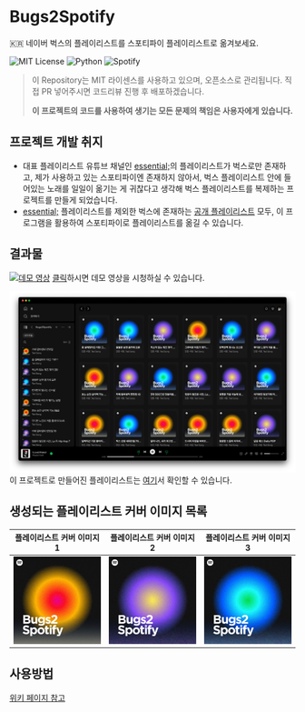 # Bugs2Spotify

🇰🇷 네이버 벅스의 플레이리스트를 스포티파이 플레이리스트로 옮겨보세요.

![MIT License](https://img.shields.io/badge/License-MIT-brightgreen.svg?style=for-the-badge&labelColor=000)
![Python](https://img.shields.io/static/v1?style=for-the-badge&message=Python&color=3776AB&logo=Python&logoColor=FFFFFF&label=)
![Spotify](https://img.shields.io/static/v1?style=for-the-badge&message=Spotify&color=1DB954&logo=Spotify&logoColor=FFFFFF&label=)

> 이 Repository는 MIT 라이센스를 사용하고 있으며, 오픈소스로 관리됩니다. 직접 PR 넣어주시면 코드리뷰 진행 후 배포하겠습니다.
> 
> **이 프로젝트의 코드를 사용하여 생기는 모든 문제의 책임은 사용자에게 있습니다.**

## 프로젝트 개발 취지
- 대표 플레이리스트 유튜브 채널인 [essential;](https://www.youtube.com/@essentialme)의 플레이리스트가 벅스로만 존재하고, 제가 사용하고 있는 스포티파이엔 존재하지 않아서, 벅스 플레이리스트 안에 들어있는 노래를 일일이 옮기는 게 귀찮다고 생각해 벅스 플레이리스트를 복제하는 프로젝트를 만들게 되었습니다.
- [essential;](https://www.youtube.com/@essentialme) 플레이리스트를 제외한 벅스에 존재하는 [공개 플레이리스트](https://music.bugs.co.kr/musicpd) 모두, 이 프로그램을 활용하여 스포티파이로 플레이리스트를 옮길 수 있습니다.

## 결과물

[![데모 영상](https://img.youtube.com/vi/sDRBQ_NufKY/maxresdefault.jpg)](https://youtu.be/sDRBQ_NufKY "Bugs2Spotify")
[클릭](https://youtu.be/sDRBQ_NufKY)하시면 데모 영상을 시청하실 수 있습니다.


![Result Image](https://raw.githubusercontent.com/kitae0522/Bugs2Spotify/main/docs/result.png)
이 프로젝트로 만들어진 플레이리스트는 [여기](https://open.spotify.com/user/ox51v4ufh85178td59zicrmue/playlists)서 확인할 수 있습니다.

## 생성되는 플레이리스트 커버 이미지 목록

|                                                    플레이리스트 커버 이미지 1                                                     |                                                    플레이리스트 커버 이미지 2                                                     |                                                    플레이리스트 커버 이미지 3                                                     |
|:----------------------------------------------------------------------------------------------------------------------:|:----------------------------------------------------------------------------------------------------------------------:|:----------------------------------------------------------------------------------------------------------------------:|
| <img width="210px" src="https://raw.githubusercontent.com/kitae0522/Bugs2Spotify/main/img/playlist-thumbnail-1.jpeg"/> | <img width="210px" src="https://raw.githubusercontent.com/kitae0522/Bugs2Spotify/main/img/playlist-thumbnail-2.jpeg"/> | <img width="210px" src="https://raw.githubusercontent.com/kitae0522/Bugs2Spotify/main/img/playlist-thumbnail-3.jpeg"/> |

## 사용방법
[위키 페이지 참고](https://github.com/kitae0522/Bugs2Spotify/wiki)